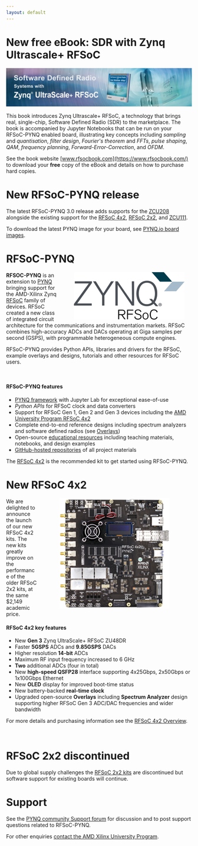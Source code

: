 ```yaml
---
layout: default
---
```


# New free eBook: SDR with Zynq Ultrascale+ RFSoC 

<img src="./images/rfsoc_book_banner.png">

This book introduces Zynq Ultrascale+ RFSoC, a technology that brings real, single-chip, Software 
Defined Radio (SDR) to the marketplace. The book is accompanied by Jupyter Notebooks that can be run on
 your RFSoC-PYNQ enabled board, illustrating key concepts including *sampling* and *quantisation*, *filter
 design*, *Fourier's theorem* and *FFTs*, *pulse shaping*, *QAM*, *frequency planning*, *Forward-Error-Correction*, 
and *OFDM*. 

See the book website [www.rfsocbook.com](https://www.rfsocbook.com/) to download your **free** copy of the eBook and details on how to purchase hard copies. 

# New RFSoC-PYNQ release

The latest RFSoC-PYNQ 3.0 release adds supports for the [ZCU208](https://www.xilinx.com/products/boards-and-kits/zcu208.html) alongside the existing support for the [RFSoC 4x2](./rfsoc_4x2_overview.html), [RFSoC 2x2](rfsoc_2x2_overview.html), and [ZCU111](https://www.xilinx.com/products/boards-and-kits/zcu111.html). 

To download the latest PYNQ image for your board, see [PYNQ.io board images](http://www.pynq.io/board).

# RFSoC-PYNQ

<img alt="" style="float: right; margin: 0px 20px 0px 40px"  src="./images/xilinx-zynq-rfsoc-color-rgb-logo.png">

**RFSOC-PYNQ** is an extension to [PYNQ](http://www.pynq.io/) bringing support for the AMD-Xilinx Zynq [RFSoC](https://www.xilinx.com/products/silicon-devices/soc/rfsoc.html) family of devices. RFSoC created a new class of integrated circuit architecture for the communications and instrumentation markets. RFSoC combines high-accuracy ADCs and DACs operating at Giga samples per second (GSPS), with programmable heterogeneous compute engines.

RFSoC-PYNQ provides Python APIs, libraries and drivers for the RFSoC, example overlays and designs, tutorials and other resources for RFSoC users. 

<br class="imgbr"/>

#### RFSoC-PYNQ features

* [PYNQ framework](http://www.pynq.io) with Jupyter Lab for exceptional ease-of-use
* *Python APIs* for RFSoC clock and data converters 
* Support for RFSoC Gen 1, Gen 2 and Gen 3 devices including the [AMD University Program RFSoC 4x2](rfsoc_4x2_overview.md)
* Complete end-to-end reference designs including spectrum analyzers and software defined radios (see [Overlays](overlays.html))
* Open-source [educational resources](educational_resources.html) including teaching materials, notebooks, and design examples
* [GitHub-hosted repositories](https://github.com/Xilinx/RFSoC4x2-PYNQ) of all project materials
  
The [RFSoC 4x2](rfsoc_4x2_overview.html) is the recommended kit to get started using RFSoC-PYNQ.


# New RFSoC 4x2
<a href="./rfsoc_4x2_overview.html"><img alt ="RFSoC 4x2" style="float: right; margin: 0px 60px 0px 60px" src="./images/rfsoc4x2.png"></a>

We are delighted to announce the launch of our new RFSoC 4x2 kits. The new kits greatly improve on
the performance of the older RFSoC 2x2 kits, at the same $2,149 academic price. 

#### RFSoC 4x2 key features

* New **Gen 3** Zynq UltraScale+ RFSoC ZU48DR
* Faster **5GSPS** ADCs and **9.85GSPS** DACs
* Higher resolution **14-bit** ADCs
* Maximum RF input frequency increased to 6 GHz
* **Two** additional ADCs (four in total)
* New **high-speed QSFP28** interface supporting 4x25Gbps, 2x50Gbps or 1x100Gbps Ethernet 
* New **OLED** display for improved boot-time status
* New battery-backed **real-time clock**
* Upgraded open-source **Overlays** including **Spectrum Analyzer** design supporting higher RFSoC Gen 3 ADC/DAC frequencies and wider bandwidth

For more details and purchasing information see the [RFSoC 4x2 Overview](rfsoc_4x2_overview.html).

<br class="imgbr"/>

# RFSoC 2x2 discontinued

Due to global supply challenges the [RFSoC 2x2  kits](rfsoc_2x2_overview.html) are discontinued but software support for existing boards will continue.


# Support 

See the [PYNQ community Support forum](https://discuss.pynq.io/) for discussion and to post support questions related to RFSoC-PYNQ. 

For other enquiries [contact the AMD Xilinx University Program](mailto:xup@xilinx.com).
